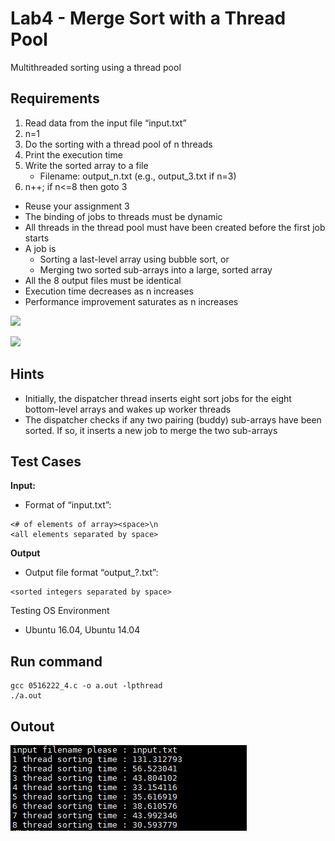 # Lab4 - Merge Sort with a Thread Pool
Multithreaded sorting using a thread pool

## Requirements
1. Read data from the input file “input.txt”
2. n=1
3. Do the sorting with a thread pool of n threads
4. Print the execution time 
5. Write the sorted array to a file
    -    Filename: output_n.txt (e.g., output_3.txt if n=3)
6. n++; if n<=8 then goto 3

-    Reuse your assignment 3
-    The binding of jobs to threads must be dynamic
-    All threads in the thread pool must have been  created before the first job starts
-    A job is
        - Sorting a last-level array using bubble sort, or
        -    Merging two sorted sub-arrays into a large, sorted array
-    All the 8 output files must be identical
-    Execution time decreases as n increases
-    Performance improvement saturates as n increases

![](https://i.imgur.com/sejyvKk.png)

![](https://i.imgur.com/warrtCp.png)

## Hints
-    Initially, the dispatcher thread inserts eight sort  jobs for the eight bottom-level arrays and wakes up worker threads
-    The dispatcher checks if any two pairing (buddy) sub-arrays have been sorted. If so, it inserts a new job to merge the two sub-arrays

## Test Cases
**Input:**
-    Format of “input.txt”:
```
<# of elements of array><space>\n
<all elements separated by space>
```
**Output**
-    Output file format “output_?.txt”:
```
<sorted integers separated by space>
```
Testing OS Environment
-    Ubuntu 16.04, Ubuntu 14.04 

## Run command
```
gcc 0516222_4.c -o a.out -lpthread
./a.out
```
  
## Outout
![image](https://github.com/becca211137/operating_system/blob/master/lab4/result.png)
